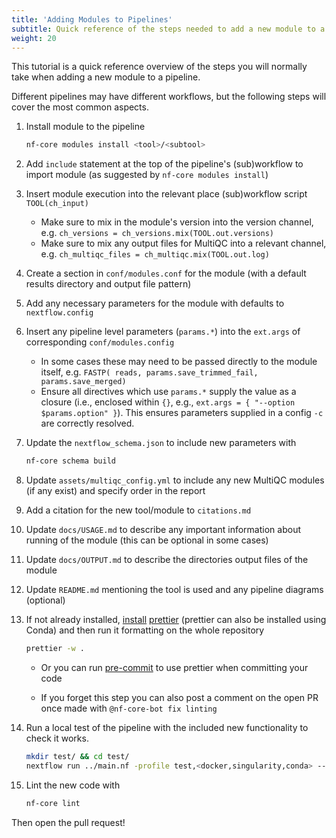 ```yaml
---
title: 'Adding Modules to Pipelines'
subtitle: Quick reference of the steps needed to add a new module to a pipeline.
weight: 20
---
```


This tutorial is a quick reference overview of the steps you will normally take when adding a new module to a pipeline.

Different pipelines may have different workflows, but the following steps will cover the most common aspects.

1. Install module to the pipeline

   ```bash
   nf-core modules install <tool>/<subtool>
   ```

2. Add `include` statement at the top of the pipeline's (sub)workflow to import module (as suggested by `nf-core modules install`)
3. Insert module execution into the relevant place (sub)workflow script `TOOL(ch_input)`
   - Make sure to mix in the module's version into the version channel, e.g. `ch_versions = ch_versions.mix(TOOL.out.versions)`
   - Make sure to mix any output files for MultiQC into a relevant channel, e.g. `ch_multiqc_files = ch_multiqc.mix(TOOL.out.log)`
4. Create a section in `conf/modules.conf` for the module (with a default results directory and output file pattern)
5. Add any necessary parameters for the module with defaults to `nextflow.config`
6. Insert any pipeline level parameters (`params.*`) into the `ext.args` of corresponding `conf/modules.config`
   - In some cases these may need to be passed directly to the module itself, e.g. `FASTP( reads, params.save_trimmed_fail, params.save_merged)`
   - Ensure all directives which use `params.*` supply the value as a closure (i.e., enclosed within `{}`, e.g., `ext.args = { "--option $params.option" }`).
     This ensures parameters supplied in a config `-c` are correctly resolved.
7. Update the `nextflow_schema.json` to include new parameters with

   ```bash
   nf-core schema build
   ```

8. Update `assets/multiqc_config.yml` to include any new MultiQC modules (if any exist) and specify order in the report
9. Add a citation for the new tool/module to `citations.md`
10. Update `docs/USAGE.md` to describe any important information about running of the module (this can be optional in some cases)
11. Update `docs/OUTPUT.md` to describe the directories output files of the module
12. Update `README.md` mentioning the tool is used and any pipeline diagrams (optional)
13. If not already installed, [install](https://prettier.io) [prettier](https://nf-co.re/events/2022/bytesize-41-prettier) (prettier can also be installed using Conda) and then run it formatting on the whole repository

    ```bash
    prettier -w .
    ```

    - Or you can run [pre-commit](https://nf-co.re/events/2023/bytesize_precommit) to use prettier when committing your code

    - If you forget this step you can also post a comment on the open PR once made with `@nf-core-bot fix linting`

14. Run a local test of the pipeline with the included new functionality to check it works.

    ```bash
    mkdir test/ && cd test/
    nextflow run ../main.nf -profile test,<docker,singularity,conda> --outdir ./results <include new parameters required to activate new functionality if necessary>
    ```

15. Lint the new code with

    ```bash
    nf-core lint
    ```

Then open the pull request!
